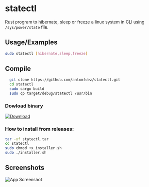# statectl

Rust program to hibernate, sleep or freeze a linux system in CLI using ```/sys/power/state``` file.
## Usage/Examples

```bash
sudo statectl [hibernate,sleep,freeze]
```


## Compile

```bash
  git clone https://github.com/antomfdez/statectl.git
  cd statectl
  sudo cargo build
  sudo cp target/debug/statectl /usr/bin
```
    
### Dowload binary
[![Download](https://cdn-icons-png.flaticon.com/128/2989/2989976.png)](https://github.com/antomfdez/statectl/releases/latest)

### How to install from releases:
```bash
tar -xf statectl.tar
cd statectl
sudo chmod +x installer.sh
sudo ./installer.sh
```
## Screenshots

![App Screenshot](https://github.com/antomfdez/statectl/tree/main/state.png)


